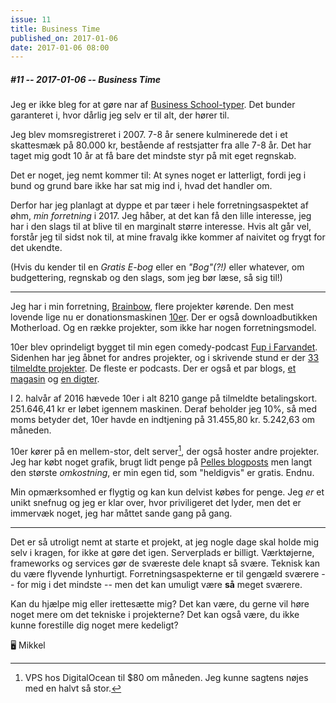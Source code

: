 ```yaml
---
issue: 11
title: Business Time
published_on: 2017-01-06
date: 2017-01-06 08:00
---
```


##### #11 -- 2017-01-06 -- Business Time

Jeg er ikke bleg for at gøre nar af [Business School-typer][computers 5]. Det bunder garanteret i, hvor dårlig jeg selv er til alt, der hører til.

Jeg blev momsregistreret i 2007. 7-8 år senere kulminerede det i et skattesmæk på 80.000 kr, bestående af restsjatter fra alle 7-8 år. Det har taget mig godt 10 år at få bare det mindste styr på mit eget regnskab.

Det er noget, jeg nemt kommer til: At synes noget er latterligt, fordi jeg i bund og grund bare ikke har sat mig ind i, hvad det handler om.

Derfor har jeg planlagt at dyppe et par tæer i hele forretningsaspektet af øhm, _min forretning_ i 2017. Jeg håber, at det kan få den lille interesse, jeg har i den slags til at blive til en marginalt større interesse. Hvis alt går vel, forstår jeg til sidst nok til, at mine fravalg ikke kommer af naivitet og frygt for det ukendte.

(Hvis du kender til en _Gratis E-bog_ eller en _"Bog"(?!)_ eller whatever, om budgettering, regnskab og den slags, som jeg bør læse, så sig til!)

---

Jeg har i min forretning, [Brainbow][], flere projekter kørende. Den mest lovende lige nu er donationsmaskinen [10er][]. Der er også downloadbutikken Motherload. Og en række projekter, som ikke har nogen forretningsmodel.

10er blev oprindeligt bygget til min egen comedy-podcast [Fup i Farvandet](https://fupifarvandet.dk). Sidenhen har jeg åbnet for andres projekter, og i skrivende stund er der [33 tilmeldte projekter][10er projekter]. De fleste er podcasts. Der er også et par blogs, [et magasin][articulate] og [en digter][larsen].

I 2. halvår af 2016 hævede 10er i alt 8210 gange på tilmeldte betalingskort. 251.646,41 kr er løbet igennem maskinen. Deraf beholder jeg 10%, så med moms betyder det, 10er havde en indtjening på 31.455,80 kr. 5.242,63 om måneden.

10er kører på en mellem-stor, delt server[^vps], der også hoster andre projekter. Jeg har købt noget grafik, brugt lidt penge på [Pelles blogposts][] men langt den største _omkostning_, er min egen tid, som "heldigvis" er gratis. Endnu.

Min opmærksomhed er flygtig og kan kun delvist købes for penge. Jeg _er_ et unikt snefnug og jeg er klar over, hvor priviligeret det lyder, men det er immervæk noget, jeg har måttet sande gang på gang.

---

Det er så utroligt nemt at starte et projekt, at jeg nogle dage skal holde mig selv i kragen, for ikke at gøre det igen. Serverplads er billigt. Værktøjerne, frameworks og services gør de sværeste dele knapt så svære. Teknisk kan du være flyvende lynhurtigt. Forretningsaspekterne er til gengæld sværere -- for mig i det mindste -- men det kan umuligt være **så** meget sværere.

Kan du hjælpe mig eller irettesætte mig? Det kan være, du gerne vil høre noget mere om det tekniske i projekterne? Det kan også være, du ikke kunne forestille dig noget mere kedeligt?

🖥 Mikkel

[brainbow]: https://brnbw.com
[10er]: https://10er.dk
[10er projekter]: https://10er.dk/projects
[larsen]: https://larsen.10er.dk
[articulate]: https://articulate.10er.dk
[pelles blogposts]: https://blog.10er.dk
[computers 5]: https://computers.mikkelmalmberg.dk/issues/5

[^vps]: VPS hos DigitalOcean til \$80 om måneden. Jeg kunne sagtens nøjes med en halvt så stor.
